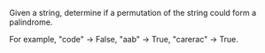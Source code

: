 Given a string, determine if a permutation of the string could form a palindrome.

For example,
"code" -> False, "aab" -> True, "carerac" -> True.

